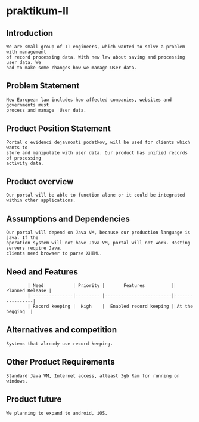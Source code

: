 # praktikum-II

## Introduction
	We are small group of IT engineers, which wanted to solve a problem with management
	of record processing data. With new law about saving and processing user data. We
	had to make some changes how we manage User data.
		
	

## Problem Statement
	New European law includes how affected companies, websites and governments must 
	process and manage  User data.
	

## Product Position Statement
	Portal o evidenci dejavnosti podatkov, will be used for clients which wants to 
	store and manipulate with user data. Our product has unified records of processing 
	activity data.		


## Product overview
	Our portal will be able to function alone or it could be integrated within other applications.

##	Assumptions and Dependencies
	Our portal will depend on Java VM, because our production language is java. If the 
	operation system will not have Java VM, portal will not work. Hosting servers require Java, 
	clients need browser to parse XHTML.
	
## Need and Features
		
			| Need           | Priority |       Features          | Planned Release | 
			| ---------------|--------- |-------------------------|-----------------|
			| Record keeping |  High    |  Enabled record keeping | At the begging  | 
		

## Alternatives and competition
	Systems that already use record keeping.
			
		
## Other Product Requirements
	Standard Java VM, Internet access, atleast 3gb Ram for running on windows.
			
			

## Product future
	We planning to expand to android, iOS.
			
